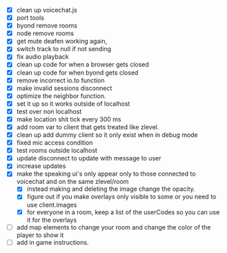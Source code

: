 - [x] clean up voicechat.js
- [x] port tools
- [x] byond remove rooms
- [x] node remove rooms
- [x] get mute deafen working again, 
- [x] switch track to null if not sending
- [x] fix audio playback
- [x] clean up code for when a browser gets closed
- [x] clean up code for when byond gets closed
- [x] remove incorrect io.to function
- [x] make invalid sessions disconnect
- [x] optimize the neighbor function.
- [x] set it up so it works outside of localhost
- [x] test over non localhost
- [x] make location shit tick every 300 ms 
- [x] add room var to client that gets treated like zlevel.
- [x] clean up add dummy client so it only exist when in debug mode
- [x] fixed mic access condition
- [x] test rooms outside localhost  
- [x] update disconnect to update with message to user
- [x] increase updates
- [x] make the speaking ui's only appear only to those connected to voicechat and on the same zlevel/room
    - [x] instead making and deleting the image change the opacity. 
    - [x] figure out if you make overlays only visible to some or you need to use client.images
    - [x] for everyone in a room, keep a list of the userCodes so you can use it for the overlays
- [ ] add map elements to change your room and change the color of the player to show it
- [ ] add in game instructions.